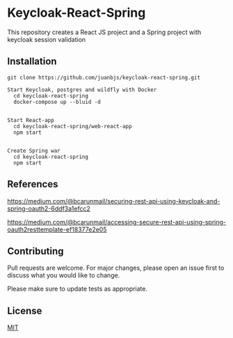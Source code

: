 # Keycloak-React-Spring

This repository creates a React JS project and a Spring project with keycloak session validation

## Installation

```git
git clone https://github.com/juanbjs/keycloak-react-spring.git

Start Keycloak, postgres and wildfly with Docker
  cd keycloak-react-spring
  docker-compose up --bluid -d


Start React-app
  cd keycloak-react-spring/web-react-app
  npm start


Create Spring war
  cd keycloak-react-spring
  npm start

```

## References

https://medium.com/@bcarunmail/securing-rest-api-using-keycloak-and-spring-oauth2-6ddf3a1efcc2

https://medium.com/@bcarunmail/accessing-secure-rest-api-using-spring-oauth2resttemplate-ef18377e2e05

## Contributing

Pull requests are welcome. For major changes, please open an issue first to discuss what you would like to change.

Please make sure to update tests as appropriate.

## License

[MIT](https://choosealicense.com/licenses/mit/)
